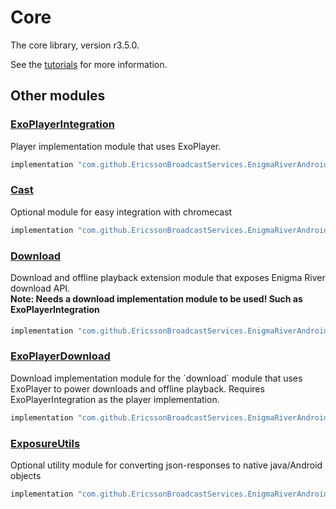 # Core

The core library, version r3.5.0.

See the [tutorials](tutorials/index.md) for more information.

## Other modules

### [ExoPlayerIntegration](https://github.com/EricssonBroadcastServices/EnigmaRiverAndroidExoPlayerIntegration/tree/r3.5.0)

<p>Player implementation module that uses ExoPlayer.</p>

```gradle
implementation "com.github.EricssonBroadcastServices.EnigmaRiverAndroid:exoplayerintegration:r3.5.0"
```

### [Cast](https://github.com/EricssonBroadcastServices/EnigmaRiverAndroidCast/tree/r3.5.0)

<p>Optional module for easy integration with chromecast</p>

```gradle
implementation "com.github.EricssonBroadcastServices.EnigmaRiverAndroid:cast:r3.5.0"
```

### [Download](https://github.com/EricssonBroadcastServices/EnigmaRiverAndroidDownload/tree/r3.5.0)

<p>Download and offline playback extension module that exposes Enigma River download API.</p>
<h4 style="margin-top: -1em">Note: Needs a download implementation module to be used! Such as ExoPlayerIntegration</h4>

```gradle
implementation "com.github.EricssonBroadcastServices.EnigmaRiverAndroid:download:r3.5.0"
```

### [ExoPlayerDownload](https://github.com/EricssonBroadcastServices/EnigmaRiverAndroidExoPlayerDownload/tree/r3.5.0)

<p>Download implementation module for the `download` module that uses ExoPlayer to power downloads and offline playback. Requires ExoPlayerIntegration as the player implementation.</p>

```gradle
implementation "com.github.EricssonBroadcastServices.EnigmaRiverAndroid:exoPlayerDownload:r3.5.0"
```

### [ExposureUtils](https://github.com/EricssonBroadcastServices/EnigmaRiverAndroidExposureUtils/tree/r3.5.0)

<p>Optional utility module for converting json-responses to native java/Android objects</p>

```gradle
implementation "com.github.EricssonBroadcastServices.EnigmaRiverAndroid:exposureUtils:r3.5.0"
```